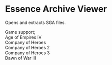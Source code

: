 # Essence Archive Viewer

Opens and extracts SGA files.

Game support;<br>
Age of Empires IV<br>
Company of Heroes<br>
Company of Heroes 2<br>
Company of Heroes 3<br>
Dawn of War III
